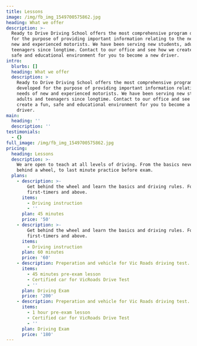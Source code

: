```yaml
---
title: Lessons
image: /img/fb_img_1549700575862.jpg
heading: What we offer
description: >-
  Ready to Drive Driving School offers the most comprehensive program developed
  for the purpose of providing important information relating to the needs of
  new and experienced motorists. We have been serving new students, adults and
  teenagers since longtime. Contact to our office and see how we create a fun,
  safe and educational environment for you to become a new driver.
intro:
  blurbs: []
  heading: What we offer
  description: >
    Ready to Drive Driving School offers the most comprehensive program
    developed for the purpose of providing important information relating to the
    needs of new and experienced motorists. We have been serving new students,
    adults and teenagers since longtime. Contact to our office and see how we
    create a fun, safe and educational environment for you to become a new
    driver.
main:
  heading: ''
  description: ''
testimonials:
  - {}
full_image: /img/fb_img_1549700575862.jpg
pricing:
  heading: Lessons
  description: >-
    We are open to teach at all levels of driving. From the basics never been
    behind a wheel, to last minute practice before exam. 
  plans:
    - description: >-
        Get behind the wheel and learn the basics and driving rules. For
        first-timers and above. 
      items:
        - Driving instruction
        - ''
      plan: 45 minutes
      price: '50'
    - description: >-
        Get behind the wheel and learn the basics and driving rules. For
        first-timers and above. 
      items:
        - Driving instruction
      plan: 60 minutes
      price: '60'
    - description: Preperation and vehicle for Vic Roads driving test.
      items:
        - 45 minutes pre-exam lesson
        - Certified car for VicRoads Drive Test
        - ''
      plan: Driving Exam
      price: '200'
    - description: Preperation and vehicle for Vic Roads driving test.
      items:
        - 1 hour pre-exam lesson
        - Certified car for VicRoads Drive Test
        - ''
      plan: Driving Exam
      price: '180'
---
```


